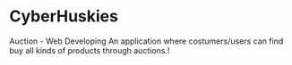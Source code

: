 # CyberHuskies
Auction - Web Developing
An application where costumers/users can find buy all kinds of products through auctions.!
